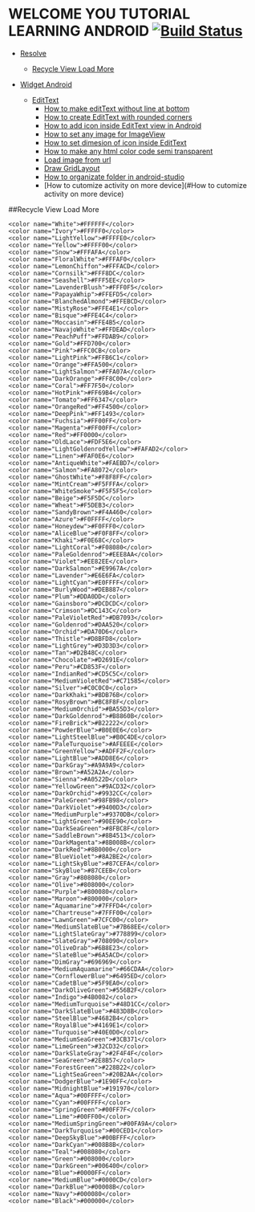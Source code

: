 # WELCOME YOU TUTORIAL LEARNING ANDROID [![Build Status](https://travis-ci.org/nomensa/jquery.hide-show.svg)](https://travis-ci.org/nomensa/jquery.hide-show.svg?branch=master)
- [Resolve](#resolve)
    - [Recycle View Load More](recycle-view-load-more)

- [Widget Android](#widget-android)
  - [EditText](#edittext)
    - [How to make editText without line at bottom](#how-to-make-edittext-without-line-at-bottom)
    - [How to create EditText with rounded corners](#how-to-create-edittext-with-rounded-corners)
    - [How to add icon inside EditText view in Android](#how-to-add-icon-inside-edittext-view-in-android)
    - [How to set any image for ImageView](#how-to-set-any-image-for-imageview)
    - [How to set dimesion of icon inside EditText](#how-to-set-dimesion-of-icon-inside-edittext)
    - [How to make any html color code semi transparent](#how-to-make-any-html-color-code-semi-transparent)
    - [Load image from url](#load-image-from-url)
    - [Draw GridLayout](#draw-gridLayout)
    - [How to organizate folder in android-studio](#how-to-organizate-folder-in-android-studio)
    - [How to cutomize activity on more device](#How to cutomize activity on more device)

##Recycle View Load More

    <color name="White">#FFFFFF</color>
    <color name="Ivory">#FFFFF0</color>
    <color name="LightYellow">#FFFFE0</color>
    <color name="Yellow">#FFFF00</color>
    <color name="Snow">#FFFAFA</color>
    <color name="FloralWhite">#FFFAF0</color>
    <color name="LemonChiffon">#FFFACD</color>
    <color name="Cornsilk">#FFF8DC</color>
    <color name="Seashell">#FFF5EE</color>
    <color name="LavenderBlush">#FFF0F5</color>
    <color name="PapayaWhip">#FFEFD5</color>
    <color name="BlanchedAlmond">#FFEBCD</color>
    <color name="MistyRose">#FFE4E1</color>
    <color name="Bisque">#FFE4C4</color>
    <color name="Moccasin">#FFE4B5</color>
    <color name="NavajoWhite">#FFDEAD</color>
    <color name="PeachPuff">#FFDAB9</color>
    <color name="Gold">#FFD700</color>
    <color name="Pink">#FFC0CB</color>
    <color name="LightPink">#FFB6C1</color>
    <color name="Orange">#FFA500</color>
    <color name="LightSalmon">#FFA07A</color>
    <color name="DarkOrange">#FF8C00</color>
    <color name="Coral">#FF7F50</color>
    <color name="HotPink">#FF69B4</color>
    <color name="Tomato">#FF6347</color>
    <color name="OrangeRed">#FF4500</color>
    <color name="DeepPink">#FF1493</color>
    <color name="Fuchsia">#FF00FF</color>
    <color name="Magenta">#FF00FF</color>
    <color name="Red">#FF0000</color>
    <color name="OldLace">#FDF5E6</color>
    <color name="LightGoldenrodYellow">#FAFAD2</color>
    <color name="Linen">#FAF0E6</color>
    <color name="AntiqueWhite">#FAEBD7</color>
    <color name="Salmon">#FA8072</color>
    <color name="GhostWhite">#F8F8FF</color>
    <color name="MintCream">#F5FFFA</color>
    <color name="WhiteSmoke">#F5F5F5</color>
    <color name="Beige">#F5F5DC</color>
    <color name="Wheat">#F5DEB3</color>
    <color name="SandyBrown">#F4A460</color>
    <color name="Azure">#F0FFFF</color>
    <color name="Honeydew">#F0FFF0</color>
    <color name="AliceBlue">#F0F8FF</color>
    <color name="Khaki">#F0E68C</color>
    <color name="LightCoral">#F08080</color>
    <color name="PaleGoldenrod">#EEE8AA</color>
    <color name="Violet">#EE82EE</color>
    <color name="DarkSalmon">#E9967A</color>
    <color name="Lavender">#E6E6FA</color>
    <color name="LightCyan">#E0FFFF</color>
    <color name="BurlyWood">#DEB887</color>
    <color name="Plum">#DDA0DD</color>
    <color name="Gainsboro">#DCDCDC</color>
    <color name="Crimson">#DC143C</color>
    <color name="PaleVioletRed">#DB7093</color>
    <color name="Goldenrod">#DAA520</color>
    <color name="Orchid">#DA70D6</color>
    <color name="Thistle">#D8BFD8</color>
    <color name="LightGrey">#D3D3D3</color>
    <color name="Tan">#D2B48C</color>
    <color name="Chocolate">#D2691E</color>
    <color name="Peru">#CD853F</color>
    <color name="IndianRed">#CD5C5C</color>
    <color name="MediumVioletRed">#C71585</color>
    <color name="Silver">#C0C0C0</color>
    <color name="DarkKhaki">#BDB76B</color>
    <color name="RosyBrown">#BC8F8F</color>
    <color name="MediumOrchid">#BA55D3</color>
    <color name="DarkGoldenrod">#B8860B</color>
    <color name="FireBrick">#B22222</color>
    <color name="PowderBlue">#B0E0E6</color>
    <color name="LightSteelBlue">#B0C4DE</color>
    <color name="PaleTurquoise">#AFEEEE</color>
    <color name="GreenYellow">#ADFF2F</color>
    <color name="LightBlue">#ADD8E6</color>
    <color name="DarkGray">#A9A9A9</color>
    <color name="Brown">#A52A2A</color>
    <color name="Sienna">#A0522D</color>
    <color name="YellowGreen">#9ACD32</color>
    <color name="DarkOrchid">#9932CC</color>
    <color name="PaleGreen">#98FB98</color>
    <color name="DarkViolet">#9400D3</color>
    <color name="MediumPurple">#9370DB</color>
    <color name="LightGreen">#90EE90</color>
    <color name="DarkSeaGreen">#8FBC8F</color>
    <color name="SaddleBrown">#8B4513</color>
    <color name="DarkMagenta">#8B008B</color>
    <color name="DarkRed">#8B0000</color>
    <color name="BlueViolet">#8A2BE2</color>
    <color name="LightSkyBlue">#87CEFA</color>
    <color name="SkyBlue">#87CEEB</color>
    <color name="Gray">#808080</color>
    <color name="Olive">#808000</color>
    <color name="Purple">#800080</color>
    <color name="Maroon">#800000</color>
    <color name="Aquamarine">#7FFFD4</color>
    <color name="Chartreuse">#7FFF00</color>
    <color name="LawnGreen">#7CFC00</color>
    <color name="MediumSlateBlue">#7B68EE</color>
    <color name="LightSlateGray">#778899</color>
    <color name="SlateGray">#708090</color>
    <color name="OliveDrab">#6B8E23</color>
    <color name="SlateBlue">#6A5ACD</color>
    <color name="DimGray">#696969</color>
    <color name="MediumAquamarine">#66CDAA</color>
    <color name="CornflowerBlue">#6495ED</color>
    <color name="CadetBlue">#5F9EA0</color>
    <color name="DarkOliveGreen">#556B2F</color>
    <color name="Indigo">#4B0082</color>
    <color name="MediumTurquoise">#48D1CC</color>
    <color name="DarkSlateBlue">#483D8B</color>
    <color name="SteelBlue">#4682B4</color>
    <color name="RoyalBlue">#4169E1</color>
    <color name="Turquoise">#40E0D0</color>
    <color name="MediumSeaGreen">#3CB371</color>
    <color name="LimeGreen">#32CD32</color>
    <color name="DarkSlateGray">#2F4F4F</color>
    <color name="SeaGreen">#2E8B57</color>
    <color name="ForestGreen">#228B22</color>
    <color name="LightSeaGreen">#20B2AA</color>
    <color name="DodgerBlue">#1E90FF</color>
    <color name="MidnightBlue">#191970</color>
    <color name="Aqua">#00FFFF</color>
    <color name="Cyan">#00FFFF</color>
    <color name="SpringGreen">#00FF7F</color>
    <color name="Lime">#00FF00</color>
    <color name="MediumSpringGreen">#00FA9A</color>
    <color name="DarkTurquoise">#00CED1</color>
    <color name="DeepSkyBlue">#00BFFF</color>
    <color name="DarkCyan">#008B8B</color>
    <color name="Teal">#008080</color>
    <color name="Green">#008000</color>
    <color name="DarkGreen">#006400</color>
    <color name="Blue">#0000FF</color>
    <color name="MediumBlue">#0000CD</color>
    <color name="DarkBlue">#00008B</color>
    <color name="Navy">#000080</color>
    <color name="Black">#000000</color>


